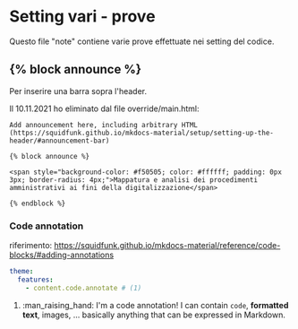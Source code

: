 # Setting vari - prove
Questo file "note" contiene varie prove effettuate nei setting del codice.

## {% block announce %}
Per inserire una barra sopra l'header.

Il 10.11.2021 ho eliminato dal file override/main.html:

`Add announcement here, including arbitrary HTML (https://squidfunk.github.io/mkdocs-material/setup/setting-up-the-header/#announcement-bar)` 

`{% block announce %}`

`<span style="background-color: #f50505; color: #ffffff; padding: 0px 3px; border-radius: 4px;">Mappatura e analisi dei procedimenti amministrativi ai fini della digitalizzazione</span>`

`{% endblock %}`  


### Code annotation
riferimento: https://squidfunk.github.io/mkdocs-material/reference/code-blocks/#adding-annotations


``` yaml
theme:
  features:
    - content.code.annotate # (1)
```

1.  :man_raising_hand: I'm a code annotation! I can contain `code`, __formatted
    text__, images, ... basically anything that can be expressed in Markdown.
